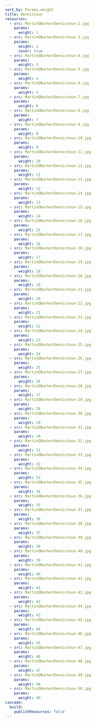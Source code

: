 ```yaml
---
sort_by: Params.weight
title: dennistoun
resources:
  - src: MartinDBarkerDennistoun-2.jpg
    params:
      weight: 1
  - src: MartinDBarkerDennistoun-3.jpg
    params:
      weight: 2
      cover: true
  - src: MartinDBarkerDennistoun-4.jpg
    params:
      weight: 3
  - src: MartinDBarkerDennistoun-5.jpg
    params:
      weight: 4
  - src: MartinDBarkerDennistoun-6.jpg
    params:
      weight: 5
  - src: MartinDBarkerDennistoun-7.jpg
    params:
      weight: 6
  - src: MartinDBarkerDennistoun-8.jpg
    params:
      weight: 7
  - src: MartinDBarkerDennistoun-9.jpg
    params:
      weight: 8
  - src: MartinDBarkerDennistoun-10.jpg
    params:
      weight: 9
  - src: MartinDBarkerDennistoun-11.jpg
    params:
      weight: 10
  - src: MartinDBarkerDennistoun-12.jpg
    params:
      weight: 11
  - src: MartinDBarkerDennistoun-13.jpg
    params:
      weight: 12
  - src: MartinDBarkerDennistoun-14.jpg
    params:
      weight: 13
  - src: MartinDBarkerDennistoun-15.jpg
    params:
      weight: 14
  - src: MartinDBarkerDennistoun-16.jpg
    params:
      weight: 15
  - src: MartinDBarkerDennistoun-17.jpg
    params:
      weight: 16
  - src: MartinDBarkerDennistoun-18.jpg
    params:
      weight: 17
  - src: MartinDBarkerDennistoun-19.jpg
    params:
      weight: 18
  - src: MartinDBarkerDennistoun-20.jpg
    params:
      weight: 19
  - src: MartinDBarkerDennistoun-21.jpg
    params:
      weight: 20
  - src: MartinDBarkerDennistoun-22.jpg
    params:
      weight: 21
  - src: MartinDBarkerDennistoun-23.jpg
    params:
      weight: 22
  - src: MartinDBarkerDennistoun-24.jpg
    params:
      weight: 23
  - src: MartinDBarkerDennistoun-25.jpg
    params:
      weight: 24
  - src: MartinDBarkerDennistoun-26.jpg
    params:
      weight: 25
  - src: MartinDBarkerDennistoun-27.jpg
    params:
      weight: 26
  - src: MartinDBarkerDennistoun-28.jpg
    params:
      weight: 27
  - src: MartinDBarkerDennistoun-29.jpg
    params:
      weight: 28
  - src: MartinDBarkerDennistoun-30.jpg
    params:
      weight: 29
  - src: MartinDBarkerDennistoun-31.jpg
    params:
      weight: 30
  - src: MartinDBarkerDennistoun-32.jpg
    params:
      weight: 31
  - src: MartinDBarkerDennistoun-33.jpg
    params:
      weight: 32
  - src: MartinDBarkerDennistoun-34.jpg
    params:
      weight: 33
  - src: MartinDBarkerDennistoun-35.jpg
    params:
      weight: 34
  - src: MartinDBarkerDennistoun-36.jpg
    params:
      weight: 35
  - src: MartinDBarkerDennistoun-37.jpg
    params:
      weight: 36
  - src: MartinDBarkerDennistoun-38.jpg
    params:
      weight: 37
  - src: MartinDBarkerDennistoun-39.jpg
    params:
      weight: 38
  - src: MartinDBarkerDennistoun-40.jpg
    params:
      weight: 39
  - src: MartinDBarkerDennistoun-41.jpg
    params:
      weight: 40
  - src: MartinDBarkerDennistoun-42.jpg
    params:
      weight: 41
  - src: MartinDBarkerDennistoun-43.jpg
    params:
      weight: 42
  - src: MartinDBarkerDennistoun-44.jpg
    params:
      weight: 43
  - src: MartinDBarkerDennistoun-45.jpg
    params:
      weight: 44
  - src: MartinDBarkerDennistoun-46.jpg
    params:
      weight: 45
  - src: MartinDBarkerDennistoun-47.jpg
    params:
      weight: 46
  - src: MartinDBarkerDennistoun-48.jpg
    params:
      weight: 47
  - src: MartinDBarkerDennistoun-49.jpg
    params:
      weight: 48
  - src: MartinDBarkerDennistoun-50.jpg
    params:
      weight: 49
cascade:
  build:
    publishResources: false
---
```




